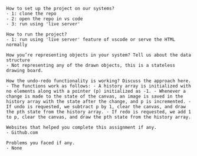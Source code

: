     How to set up the project on our systems?
    - 1: clone the repo
    - 2: open the repo in vs code
    - 3: run using 'live server'

    How to run the project?
    - 1: run using 'live server' feature of vscode or serve the HTML normally

    How you’re representing objects in your system? Tell us about the data structure
    - Not representing any of the drawn objects, this is a stateless drawing board.

    How the undo-redo functionality is working? Discuss the approach here.
    - The functions work as follows: - A history array is initialized with no elements along with a pointer (p) initialized as -1. - Whenever a change is made to the state of the canvas, an image is saved in the history array with the state after the change, and p is incremented. - If undo is requested, we subtract p by 1, clear the canvas, and draw the pth state from the history array. - If redo is requested, we add 1 to p, clear the canvas, and draw the pth state from the history array.

    Websites that helped you complete this assignment if any.
    - Github.com

    Problems you faced if any.
    - None

